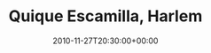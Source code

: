 ---
templateKey: event
guid: 0895b555-6eab-11ea-99c5-002590d1d1b0
date: 2010-11-27T20:30:00+00:00
eventTime: '8:30pm'
title: Quique Escamilla, Harlem
artist: Quique Escamilla
city: Toronto
venue: Harlem
group: Tim Shia
---